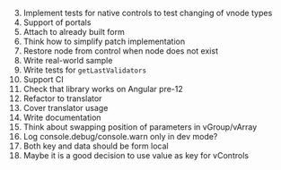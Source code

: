 3. Implement tests for native controls to test changing of vnode types
4. Support of portals
5. Attach to already built form
7. Think how to simplify patch implementation
8. Restore node from control when node does not exist
9. Write real-world sample
10. Write tests for `getLastValidators`
12. Support CI
13. Check that library works on Angular pre-12
14. Refactor to translator
15. Cover translator usage
16. Write documentation
17. Think about swapping position of parameters in vGroup/vArray
18. Log console.debug/console.warn only in dev mode?
19. Both key and data should be form local
20. Maybe it is a good decision to use value as key for vControls